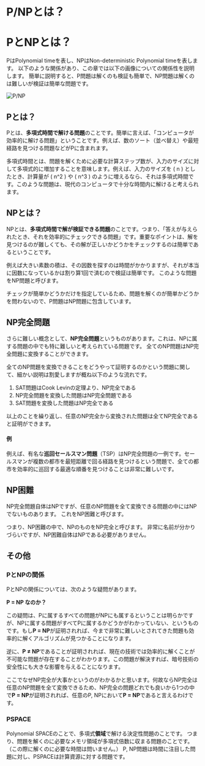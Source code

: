 # P/NPとは？

# PとNPとは？
PはPolynomial timeを表し、NPはNon-deterministic Polynomial timeを表します。
以下のような関係があり、この章では以下の画像についての関係性を説明します。
簡単に説明すると、P問題は解くのも検証も簡単で、NP問題は解くのは難しいが検証は簡単な問題です。

![P/NP](../../images/sample.png)

## Pとは？

Pとは、**多項式時間で解ける問題**のことです。簡単に言えば、「コンピュータが効率的に解ける問題」ということです。例えば、数のソート（並べ替え）や最短経路を見つける問題などがPに含まれます。

多項式時間とは、問題を解くために必要な計算ステップ数が、入力のサイズに対して多項式的に増加することを意味します。例えば、入力のサイズを \( n \) としたとき、計算量が \( n^2 \) や \( n^3 \) のように増えるなら、それは多項式時間です。このような問題は、現代のコンピュータで十分な時間内に解けると考えられます。

## NPとは？

NPとは、**多項式時間で解が検証できる問題**のことです。つまり、「答えが与えられたとき、それを効率的にチェックできる問題」です。重要なポイントは、解を見つけるのが難しくても、その解が正しいかどうかをチェックするのは簡単であるということです。

例えば大きい素数の積は、その因数を探すのは時間がかかりますが、それが本当に因数になっているかは割り算1回で済むので検証は簡単です。
このような問題をNP問題と呼びます。

チェックが簡単かどうかだけを指定しているため、問題を解くのが簡単かどうかを問わないので、P問題はNP問題に包含しています。

## NP完全問題

さらに難しい概念として、**NP完全問題**というものがあります。これは、NPに属する問題の中でも特に難しいと考えられている問題です。
全てのNP問題はNP完全問題に変換することができます。

全てのNP問題を変換できることをどうやって証明するのかという問題に関して、細かい説明は割愛しますが概ね以下のような流れです。

1. SAT問題はCook Levinの定理より、NP完全である
2. NP完全問題を変換した問題はNP完全問題である
3. SAT問題を変換した問題はNP完全である

以上のことを繰り返し、任意のNP完全から変換された問題は全てNP完全であると証明ができます。

#### 例
例えば、有名な**巡回セールスマン問題**（TSP）はNP完全問題の一例です。セールスマンが複数の都市を最短距離で回る経路を見つけるという問題で、全ての都市を効率的に巡回する最適な順番を見つけることは非常に難しいです。

## NP困難
NP完全問題自体はNPですが、任意のNP問題を全て変換できる問題の中にはNPでないものあります。
これをNP困難と呼びます。

つまり、NP困難の中で、NPのものをNP完全と呼びます。
非常に名前が分かりづらいですが、NP困難自体はNPである必要がありません。



## その他
### PとNPの関係

PとNPの関係については、次のような疑問があります。

**P = NP なのか？**

この疑問は、Pに属するすべての問題がNPにも属するということは明らかですが、NPに属する問題がすべてPに属するかどうかがわかっていない、というものです。もし**P = NP**が証明されれば、今まで非常に難しいとされてきた問題も効率的に解くアルゴリズムが見つかることになります。

逆に、**P ≠ NP**であることが証明されれば、現在の技術では効率的に解くことが不可能な問題が存在することがわかります。この問題が解決すれば、暗号技術の安全性にも大きな影響を与えることになります。

ここでなぜNP完全が大事かというのがわかるかと思います。何故ならNP完全は任意のNP問題を全て変換できるため、NP完全の問題どれでも良いから1つの中で**P = NP**が証明されれば、任意のP, NPにおいて**P = NP**であると言えるわけです。

### PSPACE
Polynomial SPACEのことで、多項式**領域**で解ける決定性問題のことです。
つまり、問題を解くのに必要なメモリ領域が多項式倍数に収まる問題のことです。（この際に解くのに必要な時間は問いません。）
P, NP問題は時間に注目した問題に対し、PSPACEは計算資源に対する問題です。


